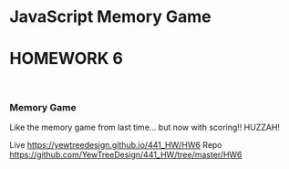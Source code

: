 # JavaScript Memory Game

<h1> HOMEWORK 6 </h1>
<br>
<h3> Memory Game </h3>

Like the memory game from last time... but now with scoring!! HUZZAH!

Live https://yewtreedesign.github.io/441_HW/HW6
Repo https://github.com/YewTreeDesign/441_HW/tree/master/HW6

